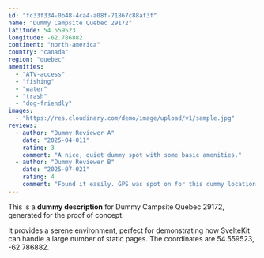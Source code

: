 ```yaml
---
id: "fc33f334-0b48-4ca4-a08f-71867c88af3f"
name: "Dummy Campsite Quebec 29172"
latitude: 54.559523
longitude: -62.786882
continent: "north-america"
country: "canada"
region: "quebec"
amenities:
  - "ATV-access"
  - "fishing"
  - "water"
  - "trash"
  - "dog-friendly"
images:
  - "https://res.cloudinary.com/demo/image/upload/v1/sample.jpg"
reviews:
  - author: "Dummy Reviewer A"
    date: "2025-04-011"
    rating: 3
    comment: "A nice, quiet dummy spot with some basic amenities."
  - author: "Dummy Reviewer B"
    date: "2025-07-021"
    rating: 4
    comment: "Found it easily. GPS was spot on for this dummy location."
---
```


This is a **dummy description** for Dummy Campsite Quebec 29172, generated for the proof of concept.

It provides a serene environment, perfect for demonstrating how SvelteKit can handle a large number of static pages. The coordinates are 54.559523, -62.786882.
